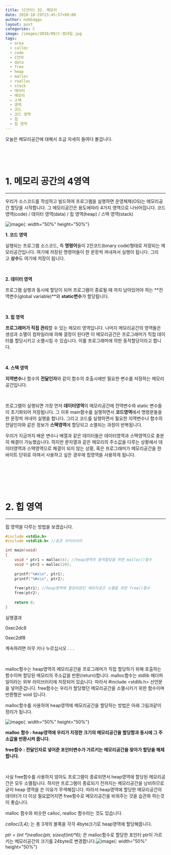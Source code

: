 ```yaml
---
title: (C언어) 32. 메모리
date: 2018-10-29T23:45:57+09:00
author: nobbaggu
layout: post
categories: C
image: /images/2018/09/C-썸네일.jpg
tags:
  - area
  - calloc
  - code
  - C언어
  - data
  - free
  - heap
  - malloc
  - realloc
  - stack
  - 데이터
  - 메모리
  - 스택
  - 영역
  - 코드
  - 코드 영역
  - 힙
  - 힙 영역
---
```

오늘은 메모리공간에 대해서 조금 자세히 들여다 볼겁니다.

&nbsp;

&nbsp;

# 1. 메모리 공간의 4영역

* * *

우리가 소스코드를 작성하고 빌드하여 프로그램을 실행하면 운영체제(OS)는 메모리공간 할당을 시작합니다. 그 메모리공간은 용도에따라 4가지 영역으로 나뉘어집니다. 코드 영역(code) / 데이터 영역(data) / 힙 영역(heap) / 스택 영역(stack)

![image](https://nobbaggu.github.io/images/2018/09/r1.jpg){: width="50%" height="50%"}

**1. 코드 영역**

실행되는 프로그램 소스코드, 즉 **명령어**들이 2진코드(binary code)형태로 저장되는 메모리공간입니다. 여기에 저장된 명령어들이 한 문장씩 꺼내져서 실행이 됩니다. 그리고 **상수**도 여기에 저장이 됩니다.

&nbsp;

**2. 데이터 영역**

프로그램 실행과 동시에 할당이 되어 프로그램이 종료될 때 까지 남아있어야 하는 **전역변수(global variable)**와 **static변수**가 할당됩니다.

&nbsp;

**3. 힙 영역**

**프로그래머가 직접 관리**할 수 있는 메모리 영역입니다. 나머지 메모리공간의 영역들은 생성과 소멸이 컴파일러에 의해 결정이 된다면 이 메모리공간은 프로그래머가 직접 데이터를 할당시키고 소멸시킬 수 있습니다. 이를 프로그래머에 의한 동적할당이라고 합니다.

&nbsp;

**4. 스택 영역**

**지역변수**나 함수의 **전달인자**와 같이 함수의 호출시에만 필요한 변수를 저장하는 메모리 공간입니다.

&nbsp;

프로그램이 실행되면 가장 먼저 **데이터영역**의 메모리공간에 전역변수와 static 변수들이 초기화되어 저장됩니다. 그 이후 main함수를 실행하면서 **코드영역**에서 명령문들을 한 문장씩 꺼내어 실행을 합니다. 그리고 코드를 실행하면서 필요한 지역변수나 함수의 전달인자와 같은 정보가 **스택영역**에 할당되고 소멸되는 과정이 반복됩니다.

우리가 지금까지 배운 변수나 배열과 같은 데이터들은 데이터영역과 스택영역으로 충분히 해결이 가능했습니다. 하지만 문자열과 같은 메모리의 주소값을 다루는 상황에서 데이터영역과 스택영역으로 해결이 되지 않는 상황, 혹은 프로그래머가 메모리공간을 한 바이트 단위로 아껴서 사용하고 싶은 경우에 힙영역을 사용하게 됩니다.

&nbsp;

&nbsp;

&nbsp;

# 2. 힙 영역

* * *

힙 영역을 다루는 방법을 보겠습니다.

~~~ c
#include <stdio.h>
#include <stdlib.h> //표준 라이브러리

int main(void)
{
    void * ptr1 = malloc(4); //heap영역의 동적할당을 위한 malloc()함수
    void * ptr2 = malloc(20);
    
    printf("%#x\n", ptr1);
    printf("%#x\n", ptr2);
    
    free(ptr1); //heap영역에 할당되었던 메모리공간 소멸을 위한 free()함수
    free(ptr2);
    
    return 0;
}
~~~

실행결과

0xec2dc8


0xec2df8


계속하려면 아무 키나 누르십시오 . . .

&nbsp;

malloc함수는 heap영역의 메모리공간을 프로그래머가 직접 할당하기 위해 호출하는 함수이며 할당된 메모리의 주소값을 반환(return)합니다. malloc함수는 stdlib 헤더파일이라는 외부 라이브러리에 저장되어 있습니다. 따라서 #include <stdlib.h> 선언문을 넣어준겁니다. free함수는 우리가 할당했던 메모리공간을 소멸시키기 위한 함수이며 반환형은 void 입니다.

malloc함수를 사용하여 heap영역에 메모리공간을 할당하는 방법은 아래 그림과같이 정리가 됩니다.

![image](https://nobbaggu.github.io/images/2018/09/s2.jpg){: width="50%" height="50%"}

**malloc 함수 : heap영역에 우리가 지정한 크기의 메모리공간을 할당함과 동시에 그 주소값을 반환시켜 줍니다.**

**free함수 : 전달인자로 넣어준 포인터변수가 가르키는 메모리공간을 찾아가 할당을 해제합니다.**

&nbsp;

사실 free함수를 사용하지 않아도 프로그램이 종료되면서 heap영역에 할당된 메모리공간은 모두 소멸됩니다. 하지만 프로그램이 종료되기 전까지는 메모리공간을 낭비하므로 굳이 heap 영역을 쓴 이유가 무색해집니다. 따라서 heap영역에 할당한 메모리공간의 데이터가 더 이상 필요없어지면 free함수로 메모리공간을 비워주는 것을 습관화 하는것이 좋습니다.

malloc 함수와 비슷한 calloc, realloc 함수라는 것도 있습니다.

_calloc(3,4);_ 는 총 3개의 블록을 각각 4byte크기로 heap영역에 할당해줍니다.

_ptr = (int \*)realloc(ptr, sizeof(int)\*6);_ 은 malloc함수로 할당한 포인터 ptr이 가르키는 메모리공간의 크기를 24byte로 변경합니다.![image](https://nobbaggu.github.io/images/2018/09/ㄷ3.jpg){: width="50%" height="50%"}